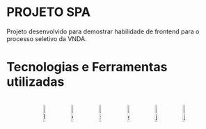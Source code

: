 # PROJETO SPA

Projeto desenvolvido para demostrar habilidade de frontend para o processo seletivo da VNDA.



#  Tecnologias e Ferramentas utilizadas

<div align="center"><br>
<img align="center" alt="html" height="10%" width="10%" style="margin-right:10px" src="https://cdn.jsdelivr.net/gh/devicons/devicon/icons/html5/html5-original-wordmark.svg">
<img align="center" alt="css" height="10%" width="10%" style="margin-right:10px" src="https://cdn.jsdelivr.net/gh/devicons/devicon/icons/css3/css3-original-wordmark.svg">
<img align="center" alt="sass" height="10%" width="10%" style="margin-right:10px" src="https://cdn.jsdelivr.net/gh/devicons/devicon/icons/sass/sass-original.svg">
<img align="center" alt="gulp" height="10%" width="10%" style="margin-right:10px" src="https://cdn.jsdelivr.net/gh/devicons/devicon/icons/gulp/gulp-plain.svg">
<img align="center" alt="javaScript" height="10%" width="10%" style="margin-right:10px" src="https://cdn.jsdelivr.net/gh/devicons/devicon/icons/javascript/javascript-original.svg">
<img align="center" alt="javaScript" height="10%" width="10%" style="margin-right:10px" src="https://cdn.jsdelivr.net/gh/devicons/devicon/icons/git/git-original.svg" />


</div>